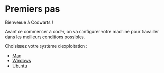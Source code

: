 # Premiers pas
Bienvenue à Codwarts !

Avant de commencer à coder, on va configurer votre machine pour travailler dans les meilleurs conditions possibles.

Choisissez votre système d'exploitation :

- [Mac](https://github.com/codwarts/Setup/wiki/Installation---Mac)
- [Windows](https://github.com/codwarts/Setup/wiki/Installation---Windows)
- [Ubuntu](https://github.com/codwarts/Setup/wiki/Installation---Ubuntu)
